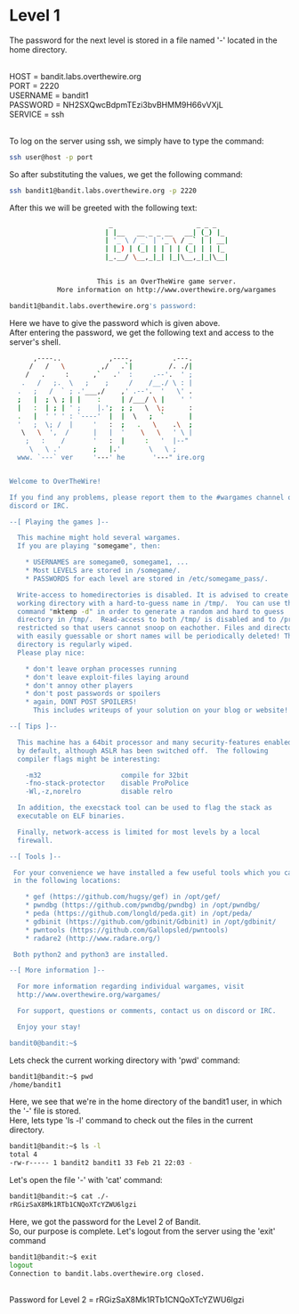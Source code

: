 # Level 1
The password for the next level is stored in a file named '-' located in the home directory.<br /><br />

HOST = bandit.labs.overthewire.org<br />
PORT = 2220<br />
USERNAME = bandit1<br />
PASSWORD = NH2SXQwcBdpmTEzi3bvBHMM9H66vVXjL<br />
SERVICE = ssh<br /><br />

To log on the server using ssh, we simply have to type the command:
```bash
ssh user@host -p port
```
So after substituting the values, we get the following command:
```bash
ssh bandit1@bandit.labs.overthewire.org -p 2220
```
After this we will be greeted with the following text:
```bash
                         _                     _ _ _   
                        | |__   __ _ _ __   __| (_) |_ 
                        | '_ \ / _` | '_ \ / _` | | __|
                        | |_) | (_| | | | | (_| | | |_ 
                        |_.__/ \__,_|_| |_|\__,_|_|\__|
                                                       

                      This is an OverTheWire game server. 
            More information on http://www.overthewire.org/wargames

bandit1@bandit.labs.overthewire.org's password:
```
Here we have to give the password which is given above.<br />
After entering the password, we get the following text and access to the server's shell.
```bash
      ,----..            ,----,          .---.
     /   /   \         ,/   .`|         /. ./|
    /   .     :      ,`   .'  :     .--'.  ' ;
   .   /   ;.  \   ;    ;     /    /__./ \ : |
  .   ;   /  ` ; .'___,/    ,' .--'.  '   \' .
  ;   |  ; \ ; | |    :     | /___/ \ |    ' '
  |   :  | ; | ' ;    |.';  ; ;   \  \;      :
  .   |  ' ' ' : `----'  |  |  \   ;  `      |
  '   ;  \; /  |     '   :  ;   .   \    .\  ;
   \   \  ',  /      |   |  '    \   \   ' \ |
    ;   :    /       '   :  |     :   '  |--"
     \   \ .'        ;   |.'       \   \ ;
  www. `---` ver     '---' he       '---" ire.org


Welcome to OverTheWire!

If you find any problems, please report them to the #wargames channel on
discord or IRC.

--[ Playing the games ]--

  This machine might hold several wargames.
  If you are playing "somegame", then:

    * USERNAMES are somegame0, somegame1, ...
    * Most LEVELS are stored in /somegame/.
    * PASSWORDS for each level are stored in /etc/somegame_pass/.

  Write-access to homedirectories is disabled. It is advised to create a
  working directory with a hard-to-guess name in /tmp/.  You can use the
  command "mktemp -d" in order to generate a random and hard to guess
  directory in /tmp/.  Read-access to both /tmp/ is disabled and to /proc
  restricted so that users cannot snoop on eachother. Files and directories
  with easily guessable or short names will be periodically deleted! The /tmp
  directory is regularly wiped.
  Please play nice:

    * don't leave orphan processes running
    * don't leave exploit-files laying around
    * don't annoy other players
    * don't post passwords or spoilers
    * again, DONT POST SPOILERS!
      This includes writeups of your solution on your blog or website!

--[ Tips ]--

  This machine has a 64bit processor and many security-features enabled
  by default, although ASLR has been switched off.  The following
  compiler flags might be interesting:

    -m32                    compile for 32bit
    -fno-stack-protector    disable ProPolice
    -Wl,-z,norelro          disable relro

  In addition, the execstack tool can be used to flag the stack as
  executable on ELF binaries.

  Finally, network-access is limited for most levels by a local
  firewall.

--[ Tools ]--

 For your convenience we have installed a few useful tools which you can find
 in the following locations:

    * gef (https://github.com/hugsy/gef) in /opt/gef/
    * pwndbg (https://github.com/pwndbg/pwndbg) in /opt/pwndbg/
    * peda (https://github.com/longld/peda.git) in /opt/peda/
    * gdbinit (https://github.com/gdbinit/Gdbinit) in /opt/gdbinit/
    * pwntools (https://github.com/Gallopsled/pwntools)
    * radare2 (http://www.radare.org/)

 Both python2 and python3 are installed.

--[ More information ]--

  For more information regarding individual wargames, visit
  http://www.overthewire.org/wargames/

  For support, questions or comments, contact us on discord or IRC.

  Enjoy your stay!

bandit0@bandit:~$
```
Lets check the current working directory with 'pwd' command:
```bash
bandit1@bandit:~$ pwd
/home/bandit1
```
Here, we see that we're in the home directory of the bandit1 user, in which the '-' file is stored.<br />
Here, lets type 'ls -l' command to check out the files in the current directory.
```bash
bandit1@bandit:~$ ls -l
total 4
-rw-r----- 1 bandit2 bandit1 33 Feb 21 22:03 -
```
Let's open the file '-' with 'cat' command:
```bash
bandit1@bandit:~$ cat ./-
rRGizSaX8Mk1RTb1CNQoXTcYZWU6lgzi
```
Here, we got the password for the Level 2 of Bandit.<br />
So, our purpose is complete. Let's logout from the server using the 'exit' command
```bash
bandit1@bandit:~$ exit
logout
Connection to bandit.labs.overthewire.org closed.
```
<br />
Password for Level 2 = rRGizSaX8Mk1RTb1CNQoXTcYZWU6lgzi
